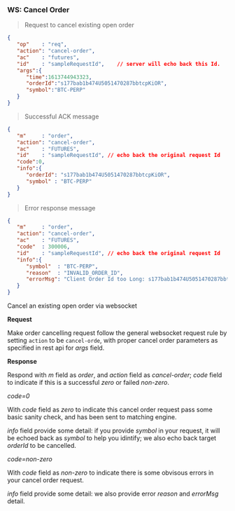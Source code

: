 ### WS: Cancel Order

> Request to cancel existing open order

```json
{
   "op"    : "req",
   "action": "cancel-order",
   "ac"    : "futures",
   "id"    : "sampleRequestId",    // server will echo back this Id.
   "args":{
      "time":1613744943323,
      "orderId":"s177bab1b474U5051470287bbtcpKiOR",
      "symbol":"BTC-PERP"
   }
}
```

> Successful ACK message

```json
{
   "m"     : "order",
   "action": "cancel-order",
   "ac"    : "FUTURES",
   "id"    : "sampleRequestId", // echo back the original request Id
   "code":0,
   "info":{
      "orderId": "s177bab1b474U5051470287bbtcpKiOR",
      "symbol" : "BTC-PERP"
   }
}
```

> Error response message

```json
{
   "m"     : "order",
   "action": "cancel-order",
   "ac"    : "FUTURES",
   "code"  : 300006,
   "id"    : "sampleRequestId", // echo back the original request Id
   "info":{
      "symbol"  : "BTC-PERP",
      "reason"  : "INVALID_ORDER_ID",
      "errorMsg": "Client Order Id too Long: s177bab1b474U5051470287bbtcpKiOR1"
   }
}
```

Cancel an existing open order via websocket 

**Request**

Make order cancelling request follow the general websocket request rule by setting `action` to be `cancel-orde`, with proper cancel order parameters as specified in rest api for *args* field.

**Response**

Respond with *m* field as *order*, and *action* field as *cancel-order*; 
*code* field to indicate if this is a successful *zero* or failed *non-zero*.

*code=0* 

With *code* field as *zero* to indicate this cancel order request pass some basic sanity check, and has been sent to matching engine. 

*info* field provide some detail: if you provide *symbol* in your request, it will be echoed back as *symbol* to help you idintify; we also echo back target *orderId* to be cancelled.  

*code=non-zero*

With *code* field as *non-zero* to indicate there is some obvisous errors in your cancel order request. 

*info* field provide some detail: we also provide error *reason* and *errorMsg* detail.
